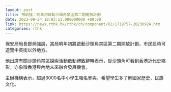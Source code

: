```yaml
---
layout: post
title: 鄧炳強：明年初啟動沙頭角禁區第二期開放計劃
date: 2023-09-24 10:03:11.000000000 +08:00
link: https://news.rthk.hk/rthk/ch/component/k2/1719757-20230924.htm
categories: rthk
---
```


保安局局長鄧炳強說，當局明年初將啟動沙頭角禁區第二期開放計劃，市民屆時可遊覽中英街以外地方。

他出席有關沙頭角禁區探索活動啟動禮致辭時表示，從沙頭角可看到香港近代史縮影，亦象徵香港與內地未來融合發展機會。

主辦機構表示，超過3000名中小學生報名參與，希望學生多了解國家歷史、民族文化。
